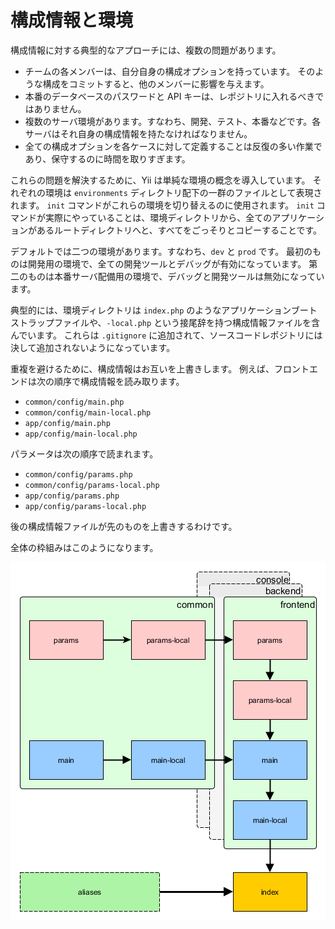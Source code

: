 構成情報と環境
==============

構成情報に対する典型的なアプローチには、複数の問題があります。

- チームの各メンバーは、自分自身の構成オプションを持っています。
  そのような構成をコミットすると、他のメンバーに影響を与えます。
- 本番のデータベースのパスワードと API キーは、レポジトリに入れるべきではありません。
- 複数のサーバ環境があります。すなわち、開発、テスト、本番などです。各サーバはそれ自身の構成情報を持たなければなりません。
- 全ての構成オプションを各ケースに対して定義することは反復の多い作業であり、保守するのに時間を取りすぎます。

これらの問題を解決するために、Yii は単純な環境の概念を導入しています。
それぞれの環境は `environments` ディレクトリ配下の一群のファイルとして表現されます。
`init` コマンドがこれらの環境を切り替えるのに使用されます。
`init` コマンドが実際にやっていることは、環境ディレクトリから、全てのアプリケーションがあるルートディレクトリへと、すべてをごっそりとコピーすることです。

デフォルトでは二つの環境があります。すなわち、`dev` と `prod` です。
最初のものは開発用の環境で、全ての開発ツールとデバッグが有効になっています。
第二のものは本番サーバ配備用の環境で、デバッグと開発ツールは無効になっています。

典型的には、環境ディレクトリは `index.php` のようなアプリケーションブートストラップファイルや、`-local.php` という接尾辞を持つ構成情報ファイルを含んでいます。
これらは `.gitignore` に追加されて、ソースコードレポジトリには決して追加されないようになっています。

重複を避けるために、構成情報はお互いを上書きします。
例えば、フロントエンドは次の順序で構成情報を読み取ります。

- `common/config/main.php`
- `common/config/main-local.php`
- `app/config/main.php`
- `app/config/main-local.php`

パラメータは次の順序で読まれます。

- `common/config/params.php`
- `common/config/params-local.php`
- `app/config/params.php`
- `app/config/params-local.php`

後の構成情報ファイルが先のものを上書きするわけです。

全体の枠組みはこのようになります。

![アドバンストアプリケーションの構成情報](images/advanced-app-configs.png)
